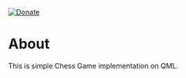 [![Donate](https://liberapay.com/assets/widgets/donate.svg)](https://liberapay.com/imironchik/donate)

# About

This is simple Chess Game implementation on QML.
